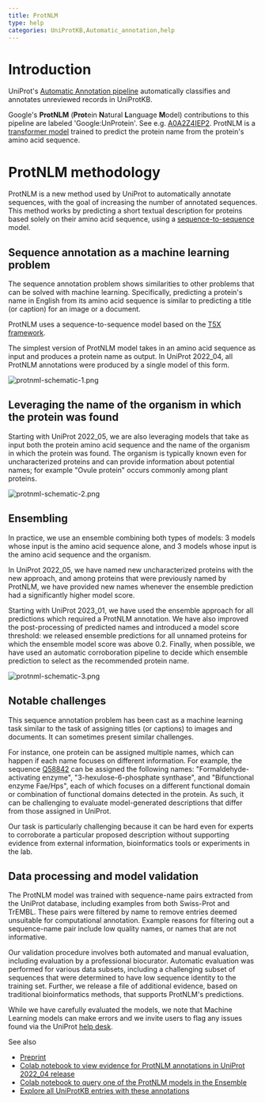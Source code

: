 ```yaml
---
title: ProtNLM
type: help
categories: UniProtKB,Automatic_annotation,help
---
```


# Introduction

UniProt's [Automatic Annotation pipeline](https://www.uniprot.org/help/automatic_annotation) automatically classifies and annotates unreviewed records in UniProtKB.

Google's **ProtNLM** (**Prot**ein **N**atural **L**anguage **M**odel) contributions to this pipeline are labeled 'Google:UnProtein'. See e.g. [A0A2Z4IEP2](https://www.uniprot.org/uniprotkb/A0A2Z4IEP2/entry). ProtNLM is a [transformer model](https://proceedings.neurips.cc/paper/2017/file/3f5ee243547dee91fbd053c1c4a845aa-Paper.pdf) trained to predict the protein name from the protein's amino acid sequence.

# ProtNLM methodology

ProtNLM is a new method used by UniProt to automatically annotate sequences, with the goal of increasing the number of annotated sequences. This method works by predicting a short textual description for proteins based solely on their amino acid sequence, using a [sequence-to-sequence](https://en.wikipedia.org/wiki/Seq2seq) model.

## Sequence annotation as a machine learning problem

The sequence annotation problem shows similarities to other problems that can be solved with machine learning. Specifically, predicting a protein's name in English from its amino acid sequence is similar to predicting a title (or caption) for an image or a document.

ProtNLM uses a sequence-to-sequence model based on the [T5X framework](https://github.com/google-research/t5x).

The simplest version of ProtNLM model takes in an amino acid sequence as input and produces a protein name as output. In UniProt 2022_04, all ProtNLM annotations were produced by a single model of this form.

![protnml-schematic-1.png](https://github.com/ebi-uniprot/uniprot-manual/blob/main/images/protnlm-schematic-1.png?raw=true)

## Leveraging the name of the organism in which the protein was found

Starting with UniProt 2022_05, we are also leveraging models that take as input both the protein amino acid sequence and the name of the organism in which the protein was found. The organism is typically known even for uncharacterized proteins and can provide information about potential names; for example "Ovule protein" occurs commonly among plant proteins.

![protnml-schematic-2.png](https://github.com/ebi-uniprot/uniprot-manual/blob/main/images/protnlm-schematic-2.png?raw=true)

## Ensembling

In practice, we use an ensemble combining both types of models: 3 models whose input is the amino acid sequence alone, and 3 models whose input is the amino acid sequence and the organism.

In UniProt 2022_05, we have named new uncharacterized proteins with the new approach, and among proteins that were previously named by ProtNLM, we have provided new names whenever the ensemble prediction had a significantly higher model score.

Starting with UniProt 2023_01, we have used the ensemble approach for all predictions which required a ProtNLM annotation. We have also improved the post-processing of predicted names and introduced a model score threshold: we released ensemble predictions for all unnamed proteins for which the ensemble model score was above 0.2. Finally, when possible, we have used an automatic corroboration pipeline to decide which ensemble prediction to select as the recommended protein name.

![protnml-schematic-3.png](https://github.com/ebi-uniprot/uniprot-manual/blob/main/images/protnlm-schematic-3.png?raw=true)

## Notable challenges

This sequence annotation problem has been cast as a machine learning task similar to the task of assigning titles (or captions) to images and documents. It can sometimes present similar challenges.

For instance, one protein can be assigned multiple names, which can happen if each name focuses on different information. For example, the sequence [Q58842](https://www.uniprot.org/uniprotkb/Q58842/entry) can be assigned the following names: "Formaldehyde-activating enzyme", "3-hexulose-6-phosphate synthase", and "Bifunctional enzyme Fae/Hps", each of which focuses on a different functional domain or combination of functional domains detected in the protein. As such, it can be challenging to evaluate model-generated descriptions that differ from those assigned in UniProt.

Our task is particularly challenging because it can be hard even for experts to corroborate a particular proposed description without supporting evidence from external information, bioinformatics tools or experiments in the lab.

## Data processing and model validation

The ProtNLM model was trained with sequence-name pairs extracted from the UniProt database, including examples from both Swiss-Prot and TrEMBL. These pairs were filtered by name to remove entries deemed unsuitable for computational annotation. Example reasons for filtering out a sequence-name pair include low quality names, or names that are not informative.

Our validation procedure involves both automated and manual evaluation, including evaluation by a professional biocurator. Automatic evaluation was performed for various data subsets, including a challenging subset of sequences that were determined to have low sequence identity to the training set. Further, we release a file of additional evidence, based on traditional bioinformatics methods, that supports ProtNLM's predictions.

While we have carefully evaluated the models, we note that Machine Learning models can make errors and we invite users to flag any issues found via the UniProt [help desk](https://www.uniprot.org/update).

See also

- [Preprint](https://storage.googleapis.com/brain-genomics-public/research/proteins/protnlm/uniprot_2022_04/protnlm_preprint_draft.pdf)
- [Colab notebook to view evidence for ProtNLM annotations in UniProt 2022_04 release](https://colab.research.google.com/github/google-research/google-research/blob/master/protnlm/protnlm_evidencer_uniprot_2022_04.ipynb)
- [Colab notebook to query one of the ProtNLM models in the Ensemble](https://colab.research.google.com/github/google-research/google-research/blob/master/protnlm/protnlm_use_model_for_inference_uniprot_2022_04.ipynb)
- [Explore all UniProtKB entries with these annotations](https://www.uniprot.org/uniprotkb?query=%28source:google%29)
